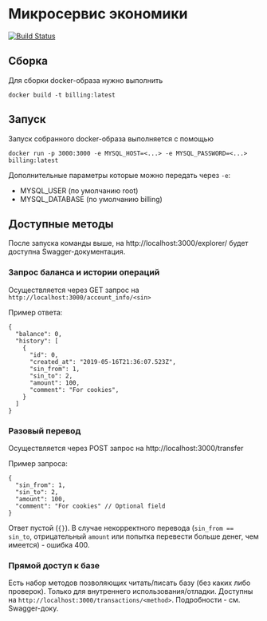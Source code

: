 # Микросервис экономики

[![Build Status](https://travis-ci.org/sr-2020/billing.svg?branch=master)](https://travis-ci.org/sr-2020/billing)

## Сборка

Для сборки docker-образа нужно выполнить

```
docker build -t billing:latest
```

## Запуск

Запуск собранного docker-образа выполняется с помощью

```
docker run -p 3000:3000 -e MYSQL_HOST=<...> -e MYSQL_PASSWORD=<...> billing:latest
```

Дополнительные параметры которые можно передать через `-e`:

- MYSQL_USER (по умолчанию root)
- MYSQL_DATABASE (по умолчанию billing)

## Доступные методы

После запуска команды выше, на http://localhost:3000/explorer/ будет доступна Swagger-документация.

### Запрос баланса и истории операций

Осуществляется через GET запрос на `http://localhost:3000/account_info/<sin>`

Пример ответа:

```
{
  "balance": 0,
  "history": [
    {
      "id": 0,
      "created_at": "2019-05-16T21:36:07.523Z",
      "sin_from": 1,
      "sin_to": 2,
      "amount": 100,
      "comment": "For cookies",
    }
  ]
}
```

### Разовый перевод

Осуществляется через POST запрос на http://localhost:3000/transfer

Пример запроса:

```
{
  "sin_from": 1,
  "sin_to": 2,
  "amount": 100,
  "comment": "For cookies" // Optional field
}
```

Ответ пустой (`{}`).
В случае некорректного перевода (`sin_from == sin_to`, отрицательный `amount` или попытка перевести больше денег, чем имеется) - ошибка 400.

### Прямой доступ к базе

Есть набор методов позволяющих читать/писать базу (без каких либо проверок).
Только для внутреннего использования/отладки.
Доступны на `http://localhost:3000/transactions/<method>`. Подробности - см. Swagger-доку.
